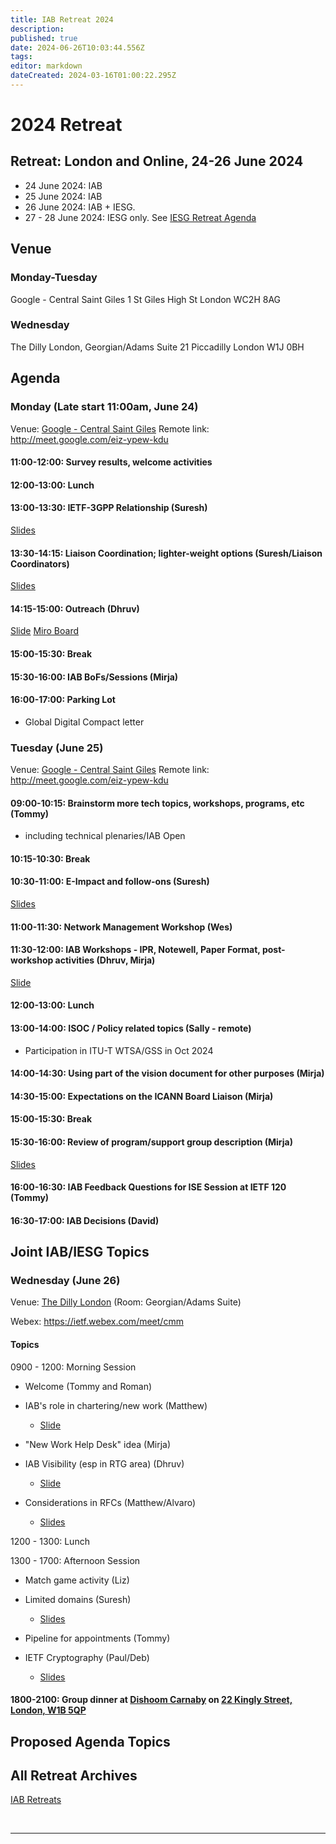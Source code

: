 ```yaml
---
title: IAB Retreat 2024
description: 
published: true
date: 2024-06-26T10:03:44.556Z
tags: 
editor: markdown
dateCreated: 2024-03-16T01:00:22.295Z
---
```


# 2024 Retreat

## Retreat: London and Online, 24-26 June 2024

* 24 June 2024: IAB 
* 25 June 2024: IAB 
* 26 June 2024: IAB + IESG. 
* 27 - 28 June 2024: IESG only.  See [IESG Retreat Agenda](https://wiki.ietf.org/en/group/iesg/RetreatInfo)

## Venue

### Monday-Tuesday
Google - Central Saint Giles
1 St Giles High St
London
WC2H 8AG

### Wednesday
The Dilly London, Georgian/Adams Suite
21 Piccadilly
London
W1J 0BH

## Agenda

### Monday (Late start 11:00am, June 24)

Venue: [Google - Central Saint Giles](https://www.google.com/maps/place/Google+London+-+Central+Saint+Giles/@51.5160322,-0.1296894,17z/data=!3m1!4b1!4m6!3m5!1s0x4876051f55732655:0x77d00e13ac2579f8!8m2!3d51.5160322!4d-0.1271091!16s%2Fg%2F1tdy3_0c?entry=ttu)
Remote link: http://meet.google.com/eiz-ypew-kdu

#### 11:00-12:00: Survey results, welcome activities

#### 12:00-13:00: Lunch

#### 13:00-13:30: IETF-3GPP Relationship (Suresh)
[Slides](https://docs.google.com/presentation/d/1OpBHSdcZ_tASRNYARjHVP0QQ7EVqrEFz7dc7KXXvIDQ/edit?usp=sharing)

#### 13:30-14:15: Liaison Coordination; lighter-weight options (Suresh/Liaison Coordinators)
[Slides](https://docs.google.com/presentation/d/1HRT0lMRZ1uE3sehckrr8_3Ev1mvEmHbCO5NbplrHF2s/edit?usp=sharing)

#### 14:15-15:00: Outreach (Dhruv)

[Slide](https://docs.google.com/presentation/d/1F7gfNF8AX6QjCRVRqgWk8Jz_eiBbgOlxwc9Ry_HdeTQ/edit?usp=sharing)
[Miro Board](https://miro.com/app/board/uXjVNiPwtfs=/?share_link_id=139764338636
)

#### 15:00-15:30: Break

#### 15:30-16:00: IAB BoFs/Sessions (Mirja)

#### 16:00-17:00: Parking Lot

* Global Digital Compact letter


### Tuesday (June 25)

Venue: [Google - Central Saint Giles](https://www.google.com/maps/place/Google+London+-+Central+Saint+Giles/@51.5160322,-0.1296894,17z/data=!3m1!4b1!4m6!3m5!1s0x4876051f55732655:0x77d00e13ac2579f8!8m2!3d51.5160322!4d-0.1271091!16s%2Fg%2F1tdy3_0c?entry=ttu)
Remote link: http://meet.google.com/eiz-ypew-kdu

#### 09:00-10:15: Brainstorm more tech topics, workshops, programs, etc (Tommy)

* including technical plenaries/IAB Open

#### 10:15-10:30: Break

#### 10:30-11:00: E-Impact and follow-ons (Suresh)
[Slides](https://docs.google.com/presentation/d/13SpegIXLSFx0znOYieP4CdPgGHgQjQR6n0qhNRcJjVw/edit?usp=sharing)

#### 11:00-11:30: Network Management Workshop (Wes)

#### 11:30-12:00: IAB Workshops - IPR, Notewell, Paper Format, post-workshop activities (Dhruv, Mirja)

[Slide](https://docs.google.com/presentation/d/1J86450kkCF_NWWGwzkfVZB-KKf89qYO6aSP_HUf1-Z8/edit?usp=sharing)

#### 12:00-13:00: Lunch

#### 13:00-14:00: ISOC / Policy related topics (Sally - remote)

* Participation in ITU-T WTSA/GSS in Oct 2024

#### 14:00-14:30: Using part of the vision document for other purposes (Mirja)

#### 14:30-15:00: Expectations on the ICANN Board Liaison (Mirja)

#### 15:00-15:30: Break

#### 15:30-16:00: Review of program/support group description (Mirja)

[Slides](https://docs.google.com/presentation/d/1CvHnsnbRyFNN5nPOlh_KVBUk_JlEkcRCLxtR5JABDgY/edit#slide=id.p)

#### 16:00-16:30: IAB Feedback Questions for ISE Session at IETF 120 (Tommy)

#### 16:30-17:00: IAB Decisions (David)


## Joint IAB/IESG Topics

### Wednesday (June 26)

Venue: [The Dilly London](https://www.google.com/maps/place/The+Dilly/@51.5094322,-0.138873,17z/data=!3m2!4b1!5s0x487604d69f731b91:0xce5791168088f041!4m9!3m8!1s0x487605d32ca35887:0x8a31d9ec2e355273!5m2!4m1!1i2!8m2!3d51.5094289!4d-0.1362927!16s%2Fg%2F11pdxtzvpl?entry=ttu) (Room: Georgian/Adams Suite)

Webex: https://ietf.webex.com/meet/cmm

#### Topics

0900 - 1200: Morning Session
- Welcome (Tommy and Roman)
- IAB's role in chartering/new work (Matthew)
  - [Slide](https://docs.google.com/presentation/d/1xw8DXzGZFEQfnZqs91v1_-HSYOCObVcS/edit?usp=sharing&ouid=103201611620383383460&rtpof=true&sd=true)
  
- "New Work Help Desk" idea (Mirja)
- IAB Visibility (esp in RTG area) (Dhruv)
	- [Slide](https://docs.google.com/presentation/d/1vi7DGOywB9KJG3YtCB7kdcIj_yBFw8CvkpmhgYOE1ao/edit?usp=sharing)
- Considerations in RFCs (Matthew/Alvaro)
	- [Slides](https://docs.google.com/presentation/d/1XxZhxobIM1Fs__awadNpLmTX6ZJFIizhoTAvxA2mSBk/edit?usp=sharing)

1200 - 1300: Lunch

1300 - 1700: Afternoon Session 
- Match game activity (Liz)
- Limited domains (Suresh)
	- [Slides](https://docs.google.com/presentation/d/1aNBKOY26g5_b4tYv9gy1NSk9LCattMu9n0OKtQgzl38/edit?usp=drive_link)

- Pipeline for appointments (Tommy)
- IETF Cryptography (Paul/Deb)
	- [Slides](https://docs.google.com/presentation/d/1B5uG_buiI_TCF07DwZxSdN4Xln5Ys1OVlSaAmDvPSII/edit#slide=id.p1)


#### 1800-2100: Group dinner at [Dishoom Carnaby](https://www.dishoom.com/carnaby/) on [22 Kingly Street, London, W1B 5QP](https://www.google.com/maps/place/Dishoom+Carnaby/@51.5130915,-0.1417758,17z/data=!3m1!4b1!4m5!3m4!1s0x487604d56e75df5f:0x46d397c759942b9f!8m2!3d51.5130882!4d-0.1395871?shorturl=1)

## Proposed Agenda Topics


 
## All Retreat Archives
[IAB Retreats](/group/iab/IAB_Retreats)

&nbsp;
&nbsp;
&nbsp;

---
